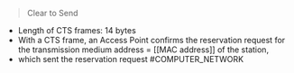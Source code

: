 > Clear to Send
* Length of CTS frames: 14 bytes  
* With a CTS frame, an Access Point confirms the reservation request for the transmission medium 
address = [[MAC address]] of the station,  
* which sent the reservation request
#COMPUTER_NETWORK 
